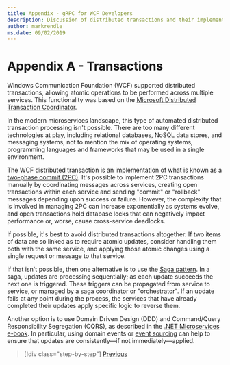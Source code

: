 ```yaml
---
title: Appendix - gRPC for WCF Developers
description: Discussion of distributed transactions and their implementation in modern microservices architectures.
author: markrendle
ms.date: 09/02/2019
---
```


# Appendix A - Transactions

Windows Communication Foundation (WCF) supported distributed transactions, allowing atomic operations to be performed across multiple services. This functionality was based on the [Microsoft Distributed Transaction Coordinator](https://docs.microsoft.com/previous-versions/windows/desktop/ms684146(v=vs.85)).

In the modern microservices landscape, this type of automated distributed transaction processing isn't possible. There are too many different technologies at play, including relational databases, NoSQL data stores, and messaging systems, not to mention the mix of operating systems, programming languages and frameworks that may be used in a single environment.

The WCF distributed transaction is an implementation of what is known as a [two-phase commit (2PC)](https://en.wikipedia.org/wiki/Two-phase_commit_protocol). It's possible to implement 2PC transactions manually by coordinating messages across services, creating open transactions within each service and sending "commit" or "rollback" messages depending upon success or failure. However, the complexity that is involved in managing 2PC can increase exponentially as systems evolve, and open transactions hold database locks that can negatively impact performance or, worse, cause cross-service deadlocks.

If possible, it's best to avoid distributed transactions altogether. If two items of data are so linked as to require atomic updates, consider handling them both with the same service, and applying those atomic changes using a single request or message to that service.

If that isn't possible, then one alternative is to use the [Saga pattern](https://microservices.io/patterns/data/saga.html). In a saga, updates are processing sequentially; as each update succeeds the next one is triggered. These triggers can be propagated from service to service, or managed by a saga coordinator or "orchestrator". If an update fails at any point during the process, the services that have already completed their updates apply specific logic to reverse them.

Another option is to use Domain Driven Design (DDD) and Command/Query Responsibility Segregation (CQRS), as described in the [.NET Microservices e-book](/dotnet/architecture/microservices/microservice-ddd-cqrs-patterns/). In particular, using domain events or [event sourcing](https://martinfowler.com/eaaDev/EventSourcing.html) can help to ensure that updates are consistently&mdash;if not immediately&mdash;applied.

>[!div class="step-by-step"]
>[Previous](application-performance-management.md)
